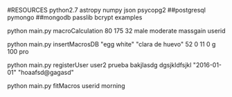#RESOURCES
  python2.7
  astropy
  numpy
  json
  psycopg2  ##postgresql
  pymongo   ##mongodb
  passlib
  bcrypt
examples

python main.py macroCalculation 80 175 32 male  moderate massgain userid

python main.py insertMacrosDB "egg white" "clara de huevo" 52 0 11 0 g 100 pro

python main.py registerUser user2 prueba bakjlasdg dgsjkldfsjkl "2016-01-01" "hoaafsd@gagasd"

python main.py fitMacros userid morning
